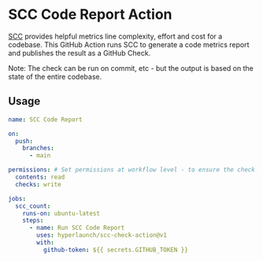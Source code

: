 # SCC Code Report Action

[SCC](https://github.com/boyter/scc) provides helpful metrics line complexity, effort and cost for a codebase. This GitHub Action runs SCC to generate a code metrics report and publishes the result as a GitHub Check. 

Note: The check can be run on commit, etc - but the output is based on the state of the entire codebase.

## Usage

```yaml
name: SCC Code Report

on:
  push:
    branches:
      - main

permissions: # Set permissions at workflow level - to ensure the check can be written
  contents: read
  checks: write

jobs:
  scc_count:
    runs-on: ubuntu-latest
    steps:
      - name: Run SCC Code Report
        uses: hyperlaunch/scc-check-action@v1
        with:
          github-token: ${{ secrets.GITHUB_TOKEN }}

